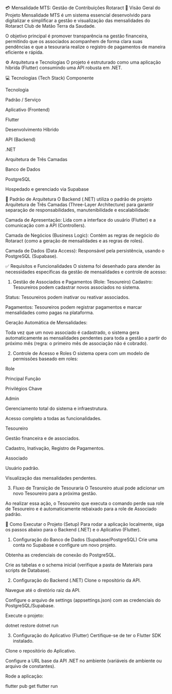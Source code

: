 💳 Mensalidade MTS: Gestão de Contribuições Rotaract
🎯 Visão Geral do Projeto
Mensalidade MTS é um sistema essencial desenvolvido para digitalizar e simplificar a gestão e visualização das mensalidades do Rotaract Club de Matão Terra da Saudade.

O objetivo principal é promover transparência na gestão financeira, permitindo que os associados acompanhem de forma clara suas pendências e que a tesouraria realize o registro de pagamentos de maneira eficiente e rápida.

⚙️ Arquitetura e Tecnologias
O projeto é estruturado como uma aplicação híbrida (Flutter) consumindo uma API robusta em .NET.

💻 Tecnologias (Tech Stack)
Componente

Tecnologia

Padrão / Serviço

Aplicativo (Frontend)

Flutter

Desenvolvimento Híbrido

API (Backend)

.NET

Arquitetura de Três Camadas

Banco de Dados

PostgreSQL

Hospedado e gerenciado via Supabase

📐 Padrão de Arquitetura
O Backend (.NET) utiliza o padrão de projeto Arquitetura de Três Camadas (Three-Layer Architecture) para garantir separação de responsabilidades, manutenibilidade e escalabilidade:

Camada de Apresentação: Lida com a interface do usuário (Flutter) e a comunicação com a API (Controllers).

Camada de Negócios (Business Logic): Contém as regras de negócio do Rotaract (como a geração de mensalidades e as regras de roles).

Camada de Dados (Data Access): Responsável pela persistência, usando o PostgreSQL (Supabase).

✅ Requisitos e Funcionalidades
O sistema foi desenhado para atender às necessidades específicas da gestão de mensalidades e controle de acesso:

1. Gestão de Associados e Pagamentos (Role: Tesoureiro)
Cadastro: Tesoureiros podem cadastrar novos associados no sistema.

Status: Tesoureiros podem inativar ou reativar associados.

Pagamentos: Tesoureiros podem registrar pagamentos e marcar mensalidades como pagas na plataforma.

Geração Automática de Mensalidades:

Toda vez que um novo associado é cadastrado, o sistema gera automaticamente as mensalidades pendentes para toda a gestão a partir do próximo mês (regra: o primeiro mês de associação não é cobrado).

2. Controle de Acesso e Roles
O sistema opera com um modelo de permissões baseado em roles:

Role

Principal Função

Privilégios Chave

Admin

Gerenciamento total do sistema e infraestrutura.

Acesso completo a todas as funcionalidades.

Tesoureiro

Gestão financeira e de associados.

Cadastro, Inativação, Registro de Pagamentos.

Associado

Usuário padrão.

Visualização das mensalidades pendentes.

3. Fluxo de Transição de Tesouraria
O Tesoureiro atual pode adicionar um novo Tesoureiro para a próxima gestão.

Ao realizar essa ação, o Tesoureiro que executa o comando perde sua role de Tesoureiro e é automaticamente rebaixado para a role de Associado padrão.

🚀 Como Executar o Projeto (Setup)
Para rodar a aplicação localmente, siga os passos abaixo para o Backend (.NET) e o Aplicativo (Flutter).

1. Configuração do Banco de Dados (Supabase/PostgreSQL)
Crie uma conta no Supabase e configure um novo projeto.

Obtenha as credenciais de conexão do PostgreSQL.

Crie as tabelas e o schema inicial (verifique a pasta de Materiais para scripts de Database).

2. Configuração do Backend (.NET)
Clone o repositório da API.

Navegue até o diretório raiz da API.

Configure o arquivo de settings (appsettings.json) com as credenciais do PostgreSQL/Supabase.

Execute o projeto:

dotnet restore
dotnet run

3. Configuração do Aplicativo (Flutter)
Certifique-se de ter o Flutter SDK instalado.

Clone o repositório do Aplicativo.

Configure a URL base da API .NET no ambiente (variáveis de ambiente ou arquivo de constantes).

Rode a aplicação:

flutter pub get
flutter run
